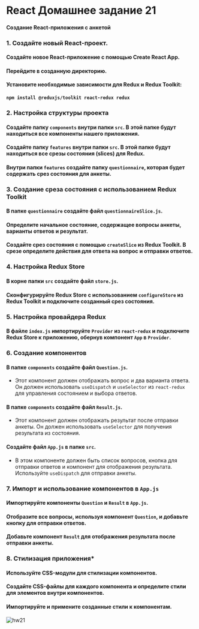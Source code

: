# React Домашнее задание 21
#### Создание React-приложения с анкетой


### 1. Создайте новый React-проект.
#### Создайте новое React-приложение с помощью Create React App.
#### Перейдите в созданную директорию.
#### Установите необходимые зависимости для Redux и Redux Toolkit:
#### `npm install @reduxjs/toolkit react-redux redux`


### 2. Настройка структуры проекта
#### Создайте папку `components` внутри папки `src`. В этой папке будут находиться все компоненты нашего приложения.
#### Создайте папку `features` внутри папки `src`. В этой папке будут находиться все срезы состояния (slices) для Redux.
#### Внутри папки `features` создайте папку `questionnaire`, которая будет содержать срез состояния для анкеты.


### 3. Создание среза состояния с использованием Redux Toolkit
#### В папке `questionnaire` создайте файл `questionnaireSlice.js`.
#### Определите начальное состояние, содержащее вопросы анкеты, варианты ответов и результат.
#### Создайте срез состояния с помощью `createSlice` из Redux Toolkit. В срезе определите действия для ответа на вопрос и отправки ответов.


### 4. Настройка Redux Store
#### В корне папки `src` создайте файл `store.js`.
#### Сконфигурируйте Redux Store с использованием `configureStore` из Redux Toolkit и подключите созданный срез состояния.


### 5. Настройка провайдера Redux
#### В файле `index.js` импортируйте `Provider` из `react-redux` и подключите Redux Store к приложению, обернув компонент `App` в `Provider`.


### 6. Создание компонентов
#### В папке `components` создайте файл `Question.js`.
- Этот компонент должен отображать вопрос и два варианта ответа. Он должен использовать `useDispatch` и `useSelector` из `react-redux` для управления состоянием и выбора ответов.

#### В папке `components` создайте файл `Result.js`.
- Этот компонент должен отображать результат после отправки анкеты. Он должен использовать `useSelector` для получения результата из состояния.

#### Создайте файл `App.js` в папке `src`.
- В этом компоненте должен быть список вопросов, кнопка для отправки ответов и компонент для отображения результата. Используйте `useDispatch` для отправки анкеты.


### 7. Импорт и использование компонентов в `App.js`
#### Импортируйте компоненты `Question` и `Result` в `App.js`.
#### Отобразите все вопросы, используя компонент `Question`, и добавьте кнопку для отправки ответов.
#### Добавьте компонент `Result` для отображения результата после отправки анкеты.


### 8. Стилизация приложения*
#### Используйте CSS-модули для стилизации компонентов.
#### Создайте CSS-файлы для каждого компонента и определите стили для элементов внутри компонентов.
#### Импортируйте и примените созданные стили к компонентам.

![hw21](img.png)
